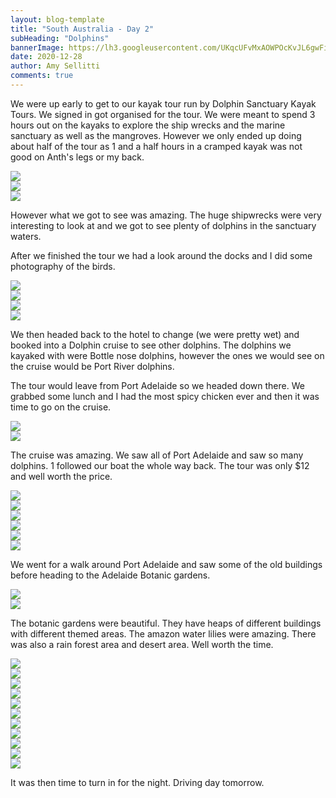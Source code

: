 ```yaml
---
layout: blog-template
title: "South Australia - Day 2"
subHeading: "Dolphins"
bannerImage: https://lh3.googleusercontent.com/UKqcUFvMxAOWPOcKvJL6gwFi3NYCCwuBWBjVv4fOaydDIJuIoCxVKfuzTy7ZVmBUjih04vPvmsHWv5cmXzMJpVKeK58qAszdLxH1wb-mAb1-yIN8RIZORxN0FWNz063tOjuEzfIlcGk=w2400
date: 2020-12-28
author: Amy Sellitti
comments: true
---
```


We were up early to get to our kayak tour run by Dolphin Sanctuary Kayak Tours. We signed in got organised for the tour. We were meant to spend 3 hours out on the kayaks to explore the ship wrecks and the marine sanctuary as well as the mangroves. However we only ended up doing about half of the tour as 1 and a half hours in a cramped kayak was not good on Anth's legs or my back. 

<div class="center-image"><img src="https://lh3.googleusercontent.com/Rt10ZnuA2fUk58SkeKkBh-67MwAHVWv27UepkWWu9cO7CcqF1d1GGkEK-XUOse6wZOboYpbvqy8GV07vTyS7UAmCW6qGk_C1JfUHYKRBG8oDLW1v0Ma_mGhFO3P1w3xB_MK0XHOeszc=w2400" /></div>
<div class="center-image"><img src="https://lh3.googleusercontent.com/LJ8zMV9Zg8VX9lVHxyN3I6gl73h-Pi8XNEt07iLFGOyZJn-ITsGmitlHnVR0pSPvffMPQLOR0u8cBkxzp-kpmcDORSQcG-dp6JPhSmvQv3zSX-XrEtp1hzQaJmGAkBNIBRfjwxlfrrA=w2400" /></div>
<div class="center-image"><img src="https://lh3.googleusercontent.com/FKndKQVDgCtCUuuD8pkff1JeR27CN-dfN8Q9DJ-j7b8OEeLi9HH7GYxI5s-at4KELXk523IBA0RAEh0MsBDh-wBeUzE5sP4DNfPcsY0IhW13X3n3WLhUJjpKgNgE55HEEz7DTxhlfow=w2400" /></div>

However what we got to see was amazing. The huge shipwrecks were very interesting to look at and we got to see plenty of dolphins in the sanctuary waters. 

After we finished the tour we had a look around the docks and I did some photography of the birds.
<div class="center-image"><img src="https://lh3.googleusercontent.com/fKpI8_TQ9p-PnAK9KBgHLbl4IWqkgJoHVtVF15WSXk63T0NSa-qbony84jdV6szJTwc5NubB525zhXvLv5WJkMIYu-wYmjiCzJNYSHgOfj38IOLlUW8YLHzuVo-KJ84ZwNngIIxDFcE=w2400" /></div>
<div class="center-image"><img src="https://lh3.googleusercontent.com/1Gimja4kjSC2SdS1pEhH__szwaLb01w8NfddKFi5Xi3Njd2UTqLCC1ZQkIydrD0tHOVHZoc5X82iqLGBhwvkU8jT1d_6UnX9rw2oDn8nnEeATcPY85NfxWbKnEJCJBgv_rUnVEH3yzg=w2400" /></div>
<div class="center-image"><img src="https://lh3.googleusercontent.com/S98IHimVRcVMiVyOgI17ZkRQwSN2fG0hK9kZeCM4RvKT67OAn8oshi1Eccp05PxkWCsNM8-fo9HoThPhz2fxEVMWGHuuc2RvRK6V-bYwn6UG8_M-aVX62HbJi4IxT3g-i9hqOxk3QTU=w2400" /></div>
<div class="center-image"><img src="https://lh3.googleusercontent.com/0G9GGn3IJnP4oSGOpNr4aYnQWh0heHKjb3X8SZ2_28SyfH4aINYAcqKC0tVjOhPHvLPkZkJDmf6-7MTcepuWUSgeJTLAB5s5szdaFZ8JrCqrd2J99LNlcFFPaofn4Tk0XmVk471BSRQ=w2400" /></div>


We then headed back to the hotel to change (we were pretty wet) and booked into a Dolphin cruise to see other dolphins. The dolphins we kayaked with were Bottle nose dolphins, however the ones we would see on the cruise would be Port River dolphins. 

The tour would leave from Port Adelaide so we headed down there. We grabbed some lunch and I had the most spicy chicken ever and then it was time to go on the cruise.

<div class="center-image"><img src="https://lh3.googleusercontent.com/XNp0qpU06_qZvxfa7edJpf-pCfB2wHaTzp6yAEre3oGg4ZMrPy60mnwz5lpPNElALZBywTs1_UpkCQs3qMfbUKAbkHb7FlUltkJFDau-_74s6rSPWzF21GsnIb9LdJERq4NoVYDusJk=w2400" /></div>
<div class="center-image"><img src="https://lh3.googleusercontent.com/nTUnORo1nVXLaU7FyvH-YJgX2txiZAylg1ttmK6BLuogSr3Q_LkCWc07vIm9T2xCktBCRYP-dW1VH6Z-MPpSZJhvKH_Qm-V9esWkcjqKEPuuOOpt2sX8qIJJdEs04R3cQZcpaUDza-0=w2400" /></div>

The cruise was amazing. We saw all of Port Adelaide and saw so many dolphins. 1 followed our boat the whole way back. The tour was only $12 and well worth the price.

<div class="center-image"><img src="https://lh3.googleusercontent.com/GbeGHrezu_CQ5DIVH3T0rZETJ_jkK7HMNSURrchZSAwwd5UKpeYhUHhWHYlLTawJLvEvxS8yksAH-9aykGmeIClL0oVT0bL2R7NfaS7_TZ_5odk1z_DUuHLzcT3iDvMMgZpkvQqbycQ=w2400" /></div>
<div class="center-image"><img src="https://lh3.googleusercontent.com/v-jESzrCWhi6l3URE9Zal8liXUQRJSqcK18i3zFX0NHqet-NJdRoa5QRv6h4WY12j6X67BlgGE5KZUNe-mt_uDTvLopSNkWUZN2WvrNeZ4yUt3fKbyUaxLNhtC5vf1wzpzCn-AlWOTA=w2400" /></div>
<div class="center-image"><img src="https://lh3.googleusercontent.com/0RwIClSbCDl_ol7YIvKd6j82T8zFxjv1yygdDsN3ixVd5WBSeh7rJJblNXl-9H9TkNxjlKdKaj1_M9AJMPYHndR64WfEvlcAcbaK4oSD6Q-1TLGccDl2E8k-r96URLQ2ILG8Bf-1nvo=w2400" /></div>
<div class="center-image"><img src="https://lh3.googleusercontent.com/XN-M4CXDUQLmwnA2iCMsVrD347l9PwRV_lZqvo_8txzX2I2x-24OOiW0Rv0OxJCDa5-311qgRCtwToth_ZLAMCCsmcfsIjy3EnY_7YYgvH72nhp5CuqSpTpr3v7X98NlmMg9E3x6R2c=w2400" /></div>
<div class="center-image"><img src="https://lh3.googleusercontent.com/NAkeXSwT93jADJdctCp1YgeUhNxEEcDLG5p_kG_0FWSEh21AIbODL_L4l6c3CZiybnKoE1SPcrgVjmCdxUdESwCSX9fZq77iVL09Gh9LmHCu1pvdIibJiWoYbtGb_ee3pCcNStK8rR0=w2400" /></div>
<div class="center-image"><img src="https://lh3.googleusercontent.com/KOVVWh1nzl8sMx8hkErUs6okX70dDrbQekiRWLsTkXgpG9X_iq1_0EBIfqOH3pj1Z1wsuHRV_hb0cG040WAgWq3LZs2H14BI216wRhG_j7Ap_6MAm32YqPz4sv2AkOaUU84iRuRZ2eU=w2400" /></div>

We went for a walk around Port Adelaide and saw some of the old buildings before heading to the Adelaide Botanic gardens. 

<div class="center-image"><img src="https://lh3.googleusercontent.com/GeynIiyxbzpmBXiOX9xiUcBknS0-rB9Jp2H0HJB7ndjkWeXQqWp7D97VTc7SqVraqyV_H2C-I6PtTMQqa8qv73I1izIjaG4up1D8Be5-JjyYJPCagiJi2bxvXc2Ob06r15BkiYDuV44=w2400" /></div>
<div class="center-image"><img src="https://lh3.googleusercontent.com/0jyYnEKjjAQ7txL7jck2HqH-lakhgKxErVmgzirZ_M-yF20JjKGGJK8oO2T104mM6UIRFT61F9Aw7N3yISzBKvPo6r0_wXuH44-YhJytT7Mu1FcQ1t2QpjBMcaUMj5GGwcKnKjZ7fX4=w2400" /></div>

The botanic gardens were beautiful. They have heaps of different buildings with different themed areas. The amazon water lilies were amazing. There was also a rain forest area and desert area. Well worth the time. 

<div class="center-image"><img src="https://lh3.googleusercontent.com/vkbgJQHtsBKTCoW99SGamTSxR3yl3C1D1JQFVWRIe2mLCkXdAWFZc6qNIRqPYOwDmCg45rOQI5d8Q7SA-yjIzt5d38a3EbDsXH19Q1qsLVJhcbl4yoXafH1c72bp3eNbeUA9IMg_eYE=w2400" /></div>
<div class="center-image"><img src="https://lh3.googleusercontent.com/lDtWwriwInx3y3lyLS0NbFL-unVdGeCkoKTkk_tuUd-6k_TCHHTzPAElOImbC6AnheIQeH_IyXOcj0QWHSJ_qAVoSmzcvSjB249Y7JiCINa-t3tY8UvxcYFz-KfFfx0c4UYU7hPDNEY=w2400" /></div>
<div class="center-image"><img src="https://lh3.googleusercontent.com/DOo896tX8ELfBJYn2tBWuXtuOGQJSxI-0RXrdBPys444ESTj9_LTZP84kB_i6UEjnuuwPJ89W9VwMQw3wbX2IgupIysnGNA2hCTmDh4Hlbp4j2bi4q4p7z0Z26XYbnzZ6haML8nVtPE=w2400" /></div>
<div class="center-image"><img src="https://lh3.googleusercontent.com/hHyig7fC8LuHY_S4YGacSdMzJQ6ga0vTdi0gwAi22VV6xoJ_TGLwyn3jDhGr8cwYY90M5TQU_TUXFeZJbi-wnNZXcOM7lpMs40DNYFEzTRh_sf4alOkndglKvd_ZBvPizUzFkAbkzfE=w2400" /></div>
<div class="center-image"><img src="https://lh3.googleusercontent.com/wrPY0N4Q1LFdJN-2YDYZSFmL1nd7wKr5OKz5JKyjH49ZwrrV12kzcMO3aWqam5oI1m7Zlo9ndyl_syVdalwQrUHMWn1kykUDKal45R4IvgLDqmpE0yJOue4v7uKZEXLMpdNew_hy3CY=w2400" /></div>
<div class="center-image"><img src="https://lh3.googleusercontent.com/Kfjn8QOso7fB96k1Blo-M_6f10Dk_gSeLPSudVZkm9bJC3TzyRSuPxZaxXVdmRfD-_DCoM5gwKInZYeS1AlWJ5Y-HsJYZQQ6k4s5OlBQAUFRd5jquJOj0-pz0BBqFaYR1PXNXDe-tjU=w2400" /></div>
<div class="center-image"><img src="https://lh3.googleusercontent.com/YACACaUOPNMKUtmgf0L-hCUxDDNBrwRELO_m4S-TsfiUx4RO05Rwe6_BNu9Qmofzg039f956nbDwUzq3-W-ROT9hpalv0THy4raBhQ88Q9RQ2-wLPTK_xFLU9Qnl3TGFTBl76XBDzKM=w2400" /></div>
<div class="center-image"><img src="https://lh3.googleusercontent.com/h7QcQyAkWjtjm7zITLXO9Ex8QpWmD0GXZcJDtOLGAmzyK-Bm9kJcFiBYDd8z6JPZOVc94F7olghVzLrgKZDWwXh5Bf26EJROht6kikAcPBuR0d0bTWOkMkwvjMYcxrlQhj5viR1sbcw=w2400" /></div>
<div class="center-image"><img src="https://lh3.googleusercontent.com/4_ECVHTuSOql8lFfAwbP-aX_osWx9TqUil7fjZrU7zl9vfMhNtc3WR3PMVy8aaGHJEfWRa8Rms948GAz9Z_PfyAyiMFt1_5RmEEzn5hZH_ynUpOPkZodM80sQLBzaNcFHpRTE5uh_yY=w2400" /></div>
<div class="center-image"><img src="https://lh3.googleusercontent.com/_CV5bNjqkrCOcpW3U1ieh8jiifiJ5UOZuJ5BXbt1mvLYm0oqTrib9U4uS1bbzohyClwqiSgcobSJFrx4Q5Hf2fGLE1VS3NYvufmZ1J_MRcI8lKX_P-MU0dHFK6fPAdAAiPZtrblVZ8I=w2400" /></div>
<div class="center-image"><img src="https://lh3.googleusercontent.com/AW00ymBrdinVqW5A5dtc--OFfr4hksfI4AHrG--N1Ngns8zaY5U35L9xw57XiqG6hgq2_QHlaDqcVf0Iijh3QrYyKnkQLp71_qsYB0kPeKHRl7_3-0KU0YHglo2ZlwC6GUcpXw9e4Ic=w2400" /></div>

It was then time to turn in for the night. Driving day tomorrow.

